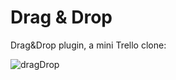 # Drag & Drop
Drag&Drop plugin, a mini Trello clone:

![dragDrop](https://media.giphy.com/media/BEwvAxFfziMPdasl2b/giphy.gif)

